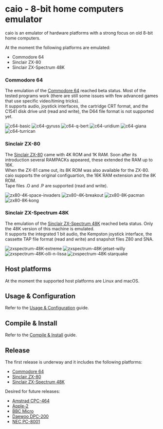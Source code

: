 # caio - 8-bit home computers emulator

caio is an emulator of hardware platforms with a strong focus on old 8-bit
home computers.

At the moment the following platforms are emulated:

- Commodore 64
- Sinclair ZX-80
- Sinclair ZX-Spectrum 48K


### Commodore 64

The emulation of the [Commodore 64](https://en.wikipedia.org/wiki/Commodore_64)
reached beta status. Most of the tested programs work (there are still some
issues with few advanced games that use specific video/timing tricks).<br>
It supports audio, joystick interfaces, the cartridge CRT format, and the
C1541 disk drive unit (read and write), the D64 file format is not supported
yet.

![c64-basic](images/c64-basic.gif "C64 - Basic")
![c64-gyruss](images/c64-gyruss.gif "C64 - Gyruss")
![c64-q-bert](images/c64-q-bert.gif "C64 - Q*Bert")
![c64-uridium](images/c64-uridium.gif "C64 - Uridium")
![c64-giana](images/c64-giana.gif "C64 - Great Giana Sisters")
![c64-turrican](images/c64-turrican.gif "C64 - Turrican")


### Sinclair ZX-80

The [Sinclair ZX-80](https://en.wikipedia.org/wiki/ZX80) came with 4K ROM
and 1K RAM. Soon after its introduction several RAMPACKs appeared, these
extended the RAM up to 16K.<br>
When the ZX-81 came out, its 8K ROM was also available for the ZX-80.<br>
caio supports the original configuartion, the 16K RAM extension and
the 8K ROM.<br>
Tape files .O and .P are supported (read and write).

![zx80-4K-space-invaders](images/zx80-4K-space-invaders.gif "ZX80 - Space Invaders")
![zx80-4K-breakout](images/zx80-4K-breakout.gif "ZX80 - Breakout")
![zx80-8K-pacman](images/zx80-8K-pacman.gif "ZX80 - Pacman")
![zx80-8K-kong](images/zx80-8K-kong.gif "ZX80 - Kong")


### Sinclair ZX-Spectrum 48K

The emulation of the
[Sinclair ZX-Spectrum 48K](https://en.wikipedia.org/wiki/ZX_Spectrum)
reached beta status. Only the 48K version of this machine is emulated.<br>
It supports the integrated 1 bit audio, the Kempston joystick interface,
the cassette TAP file format (read and write) and snapshot files Z80 and SNA.

![zxspectrum-48K-extreme](images/zxspectrum-48k-extreme.gif "ZX-Spectrum 48K - Extreme")
![zxspectrum-48K-jetset-willy](images/zxspectrum-48k-jetset-willy.gif "ZX-Spectrum 48K - JetSet Willy")
![zxspectrum-48K-olli-n-lissa](images/zxspectrum-48k-olli_n_lissa.gif "ZX-Spectrum 48K - Olli & Lissa - The Ghost of Shilmoore Castle")
![zxspectrum-48K-starquake](images/zxspectrum-48k-starquake.gif "ZX-Spectrum 48K - Starquake")


## Host platforms

At the moment the supported host platforms are Linux and macOS.<br>


## Usage & Configuration

Refer to the [Usage & Configuration](doc/usage.md) guide.


## Compile & Install

Refer to the [Compile & Install](doc/compile.md) guide.


## Release

The first release is underway and it includes the following platforms:

* [Commodore 64](https://en.wikipedia.org/wiki/Commodore_64)
* [Sinclair ZX-80](https://en.wikipedia.org/wiki/ZX80)
* [Sinclair ZX-Spectrum 48K](https://en.wikipedia.org/wiki/ZX_Spectrum)

Desired for future releases:

* [Amstrad CPC-464](https://en.wikipedia.org/wiki/Amstrad_CPC_464)
* [Apple-2](https://en.wikipedia.org/wiki/Apple_II)
* [BBC Micro](https://en.wikipedia.org/wiki/BBC_Micro)
* [Daewoo DPC-200](https://www.msx.org/wiki/Daewoo_DPC-200)
* [NEC PC-8001](https://en.wikipedia.org/wiki/PC-8000_series#PC-8001)

